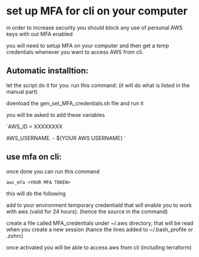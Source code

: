 # set up MFA for cli on your computer

in order to increase security you should block any use of personal AWS keys with out MFA enabled

you will need to setup MFA on your computer and then get a temp credentials whenever you want to access AWS from cli.

 

## Automatic installtion:
let the script do it for you:
run this command: (it will do what is listed in the manual part)


doenload the gen_set_MFA_credentials.sh file and run it

you will be asked to add these variables

`AWS_ID = XXXXXXXX

AWS_USERNAME.  -  ${YOUR AWS USERNAME} `


## use mfa on cli:
once done you can run this command 


`aws_mfa <YOUR MFA TOKEN>`

this will do the following

add to your environment temporary credentiald that will enable you to work with aws (valid for 24 hours). (hence the source in the command)

create a file called MFA_credentials under ~/.aws directory, that will be read when you create a new session (hance the lines added to ~/.bash_profile or .zshrc)

once activated you will be able to access aws from cli (including terraform)
